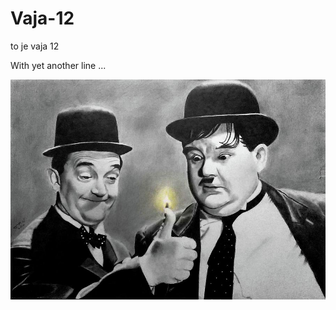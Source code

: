 # Vaja-12

to je vaja 12

With yet another line ...

![laurel and hardy](1-laurel-and-hardy-jpw-artist.jpg)
